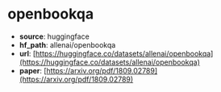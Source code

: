 
# openbookqa
+ **source**: huggingface
+ **hf_path**: allenai/openbookqa
+ **url**: [https://huggingface.co/datasets/allenai/openbookqa](https://huggingface.co/datasets/allenai/openbookqa)  
+ **paper**: [https://arxiv.org/pdf/1809.02789](https://arxiv.org/pdf/1809.02789)  
